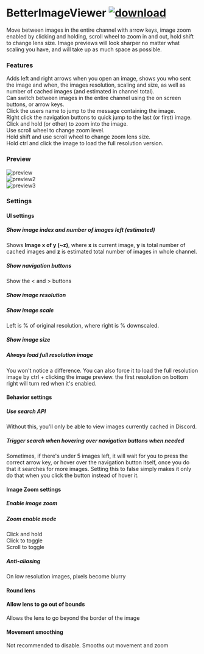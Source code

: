 # BetterImageViewer [![download](https://i.imgur.com/OAHgjZu.png)](https://1lighty.github.io/BetterDiscordStuff/?plugin=BetterImageViewer&dl=1 "BetterImageViewer")
Move between images in the entire channel with arrow keys, image zoom enabled by clicking and holding, scroll wheel to zoom in and out, hold shift to change lens size. Image previews will look sharper no matter what scaling you have, and will take up as much space as possible.
### Features
Adds left and right arrows when you open an image, shows you who sent the image and when, the images resolution, scaling and size, as well as number of cached images (and estimated in channel total).  
Can switch between images in the entire channel using the on screen buttons, or arrow keys.  
Click the users name to jump to the message containing the image.  
Right click the navigation buttons to quick jump to the last (or first) image.   
Click and hold (or other) to zoom into the image.  
Use scroll wheel to change zoom level.  
Hold shift and use scroll wheel to change zoom lens size.  
Hold ctrl and click the image to load the full resolution version.
### Preview
![preview](https://i.imgur.com/YlSQQ3y.png)  
![preview2](https://i.imgur.com/ybHUbto.png)  
![preview3](https://i.imgur.com/uDqukuw.png)
### Settings
#### UI settings
##### Show image index and number of images left (estimated)
Shows **Image x of y (~z)**, where **x** is current image, **y** is total number of cached images and **z** is estimated total number of images in whole channel.
##### Show navigation buttons
Show the < and > buttons
##### Show image resolution
##### Show image scale
Left is % of original resolution, where right is % downscaled.
##### Show image size
##### Always load full resolution image
You won't notice a difference. You can also force it to load the full resolution image by ctrl + clicking the image preview. the first resolution on bottom right will turn red when it's enabled.
#### Behavior settings
##### Use search API
Without this, you'll only be able to view images currently cached in Discord.
##### Trigger search when hovering over navigation buttons when needed
Sometimes, if there's under 5 images left, it will wait for you to press the correct arrow key, or hover over the navigation button itself, once you do that it searches for more images. Setting this to false simply makes it only do that when you click the button instead of hover it.
#### Image Zoom settings
##### Enable image zoom
##### Zoom enable mode
Click and hold  
Click to toggle  
Scroll to toggle
##### Anti-aliasing
On low resolution images, pixels become blurry
#### Round lens
#### Allow lens to go out of bounds
Allows the lens to go beyond the border of the image
#### Movement smoothing
Not recommended to disable. Smooths out movement and zoom
